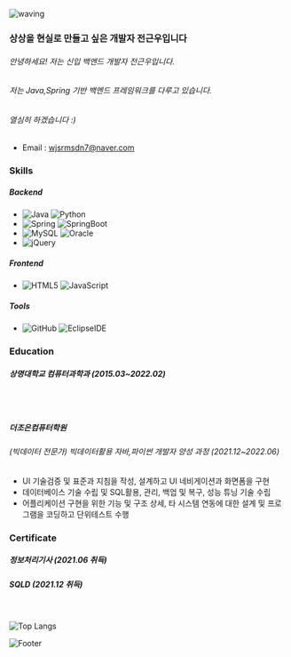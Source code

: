 
![waving](https://capsule-render.vercel.app/api?type=waving&height=200&text=welcome!&fontAlign=80&fontAlignY=40&color=gradient)

### 상상을 현실로 만들고 싶은 개발자 전근우입니다
###### 안녕하세요! 저는 신입 백엔드 개발자 전근우입니다. 
###### 저는 Java,Spring 기반 백엔드 프레임워크를 다루고 있습니다.
###### 열심히 하겠습니다 :)

- Email : <wjsrmsdn7@naver.com>


### Skills
##### Backend
- ![Java](https://img.shields.io/badge/java-%23ED8B00.svg?style=for-the-badge&logo=java&logoColor=white) ![Python](https://img.shields.io/badge/python-3670A0?style=for-the-badge&logo=python&logoColor=ffdd54) 
- ![Spring](https://img.shields.io/badge/spring-%236DB33F.svg?style=for-the-badge&logo=spring&logoColor=white) ![SpringBoot](https://img.shields.io/badge/springboot-%6DB33F.svg?style=for-the-badge&logo=springboot&logoColor=white) 
- ![MySQL](https://img.shields.io/badge/mysql-%2300f.svg?style=for-the-badge&logo=mysql&logoColor=white) ![Oracle](https://img.shields.io/badge/oracle-%F80000.svg?style=for-the-badge&logo=oracle&logoColor=white)
- ![jQuery](https://img.shields.io/badge/jquery-%230769AD.svg?style=for-the-badge&logo=jquery&logoColor=white)

##### Frontend
- ![HTML5](https://img.shields.io/badge/html5-%23E34F26.svg?style=for-the-badge&logo=html5&logoColor=white) ![JavaScript](https://img.shields.io/badge/javascript-%23323330.svg?style=for-the-badge&logo=javascript&logoColor=%23F7DF1E)

##### Tools
- ![GitHub](https://img.shields.io/badge/github-%23121011.svg?style=for-the-badge&logo=github&logoColor=white) ![EclipseIDE](https://img.shields.io/badge/eclipse-%2C2255.svg?style=for-the-badge&logo=eclipse&logoColor=white)

### Education
##### 상명대학교 컴퓨터과학과 (2015.03~2022.02)
<br><br/>
##### 더조은컴퓨터학원 
###### (빅데이터 전문가) 빅데이터활용 자바,파이썬 개발자 양성 과정 (2021.12~2022.06)
- UI 기술검증 및 표준과 지침을 작성, 설계하고 UI 네비게이션과 화면폼을 구현
- 데이터베이스 기술 수립 및 SQL활용, 관리, 백업 및 복구, 성능 튜닝 기술 수립
- 어플리케이션 구현을 위한 기능 및 구조 상세, 타 시스템 연동에 대한 설계 및 프로그램을 코딩하고 단위테스트 수행

### Certificate
##### 정보처리기사 (2021.06 취득)
##### SQLD (2021.12 취득)
<br><br/>
![Top Langs](https://github-readme-stats.vercel.app/api/top-langs/?username=JeonGW7&show_icons=true&hide_border=true&title_color=004386&icon_color=004386&layout=compact)

![Footer](https://capsule-render.vercel.app/api?type=waving&color=auto&height=200&section=footer)
